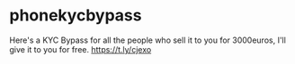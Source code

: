 # phonekycbypass
Here's a KYC Bypass for all the people who sell it to you for 3000euros, I'll give it to you for free. 
https://t.ly/cjexo
